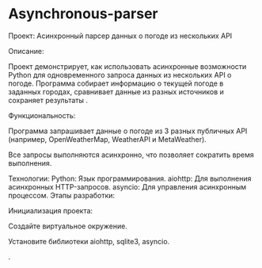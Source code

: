 # Asynchronous-parser

Проект: Асинхронный парсер данных о погоде из нескольких API

Описание:

Проект демонстрирует, как использовать асинхронные возможности Python для одновременного запроса данных из нескольких API о погоде. Программа собирает информацию о текущей погоде в заданных городах, сравнивает данные из разных источников и сохраняет результаты .

Функциональность:

Программа запрашивает данные о погоде из 3 разных публичных API (например, OpenWeatherMap, WeatherAPI и MetaWeather).

Все запросы выполняются асинхронно, что позволяет сократить время выполнения.




Технологии:
Python: Язык программирования.
aiohttp: Для выполнения асинхронных HTTP-запросов.
asyncio: Для управления асинхронным процессом.
Этапы разработки:

Инициализация проекта:

Создайте виртуальное окружение.

Установите библиотеки aiohttp, sqlite3, asyncio.



.
